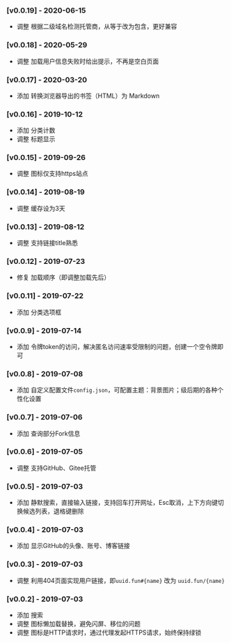 ### [v0.0.19] - 2020-06-15
- 调整 根据二级域名检测托管商，从等于改为包含，更好兼容

### [v0.0.18] - 2020-05-29
- 调整 加载用户信息失败时给出提示，不再是空白页面

### [v0.0.17] - 2020-03-20
- 添加 转换浏览器导出的书签（HTML）为 Markdown

### [v0.0.16] - 2019-10-12
- 添加 分类计数
- 调整 标题显示

### [v0.0.15] - 2019-09-26
- 调整 图标仅支持https站点

### [v0.0.14] - 2019-08-19
- 调整 缓存设为3天

### [v0.0.13] - 2019-08-12
- 调整 支持链接title熟悉

### [v0.0.12] - 2019-07-23
- 修复 加载顺序（即调整加载先后）

### [v0.0.11] - 2019-07-22
- 添加 分类选项框

### [v0.0.9] - 2019-07-14
- 添加 令牌token的访问，解决匿名访问速率受限制的问题，创建一个空令牌即可

### [v0.0.8] - 2019-07-08
- 添加 自定义配置文件`config.json`，可配置主题：背景图片；级后期的各种个性化设置

### [v0.0.7] - 2019-07-06
- 添加 查询部分Fork信息

### [v0.0.6] - 2019-07-05
- 调整 支持GitHub、Gitee托管

### [v0.0.5] - 2019-07-03
- 添加 静默搜索，直接输入链接，支持回车打开网址，Esc取消，上下方向键切换候选列表，退格键删除

### [v0.0.4] - 2019-07-03
- 添加 显示GitHub的头像、账号、博客链接

### [v0.0.3] - 2019-07-03
- 调整 利用404页面实现用户链接，即`uuid.fun#{name}` 改为 `uuid.fun/{name}`

### [v0.0.2] - 2019-07-03
- 添加 搜索
- 调整 图标懒加载替换，避免闪屏、移位的问题
- 调整 图标是HTTP请求时，通过代理发起HTTPS请求，始终保持绿锁